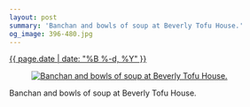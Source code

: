 ```yaml
---
layout: post
summary: 'Banchan and bowls of soup at Beverly Tofu House.'
og_image: 396-480.jpg
---
```


<div class="post">
 <time>
  <a href="/396">
   {{ page.date | date: "%B %-d, %Y" }}
  </a>
 </time>
 <a href="/396">
  <figure data-taken="1/29/2015">
   <img alt="Banchan and bowls of soup at Beverly Tofu House." sizes="(min-width: 700px) 50vw, calc(100vw - 2rem)" src="{{ site.assets_url }}/396-240.jpg" srcset="{{ site.assets_url }}/396-480.jpg 480w, {{ site.assets_url }}/396-360.jpg 360w, {{ site.assets_url }}/396-240.jpg 240w, {{ site.assets_url }}/396-120.jpg 120w"/>
  </figure>
 </a>
 <span>
  Banchan and bowls of soup at Beverly Tofu House.
 </span>
</div>
